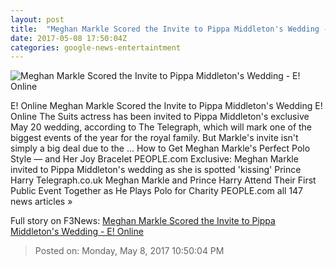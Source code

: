 ```yaml
---
layout: post
title:  "Meghan Markle Scored the Invite to Pippa Middleton's Wedding - E! Online"
date: 2017-05-08 17:50:04Z
categories: google-news-entertaintment
---
```


![Meghan Markle Scored the Invite to Pippa Middleton's Wedding - E! Online](http://akns-images.eonline.com/eol_images/Entire_Site/201748/rs_600x600-170508103846-600.pippa-middleton-meghan-markle-wedding.jpg?downsize=450:*&crop=450:350;left,top)

E! Online Meghan Markle Scored the Invite to Pippa Middleton's Wedding E! Online The Suits actress has been invited to Pippa Middleton's exclusive May 20 wedding, according to The Telegraph, which will mark one of the biggest events of the year for the royal family. But Markle's invite isn't simply a big deal due to the ... How to Get Meghan Markle's Perfect Polo Style — and Her Joy Bracelet PEOPLE.com Exclusive: Meghan Markle invited to Pippa Middleton's wedding as she is spotted 'kissing' Prince Harry Telegraph.co.uk Meghan Markle and Prince Harry Attend Their First Public Event Together as He Plays Polo for Charity PEOPLE.com all 147 news articles »


Full story on F3News: [Meghan Markle Scored the Invite to Pippa Middleton's Wedding - E! Online](http://www.f3nws.com/n/xAXPVC)

> Posted on: Monday, May 8, 2017 10:50:04 PM
